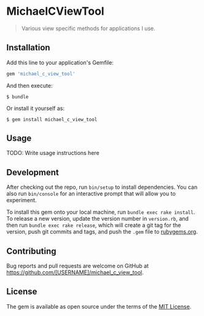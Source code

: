 # MichaelCViewTool

> Various view specific methods for applications I use.

## Installation

Add this line to your application's Gemfile:

```ruby
gem 'michael_c_view_tool'
```

And then execute:

    $ bundle

Or install it yourself as:

    $ gem install michael_c_view_tool

## Usage

TODO: Write usage instructions here

## Development

After checking out the repo, run `bin/setup` to install dependencies. You can also run `bin/console` for an interactive prompt that will allow you to experiment.

To install this gem onto your local machine, run `bundle exec rake install`. To release a new version, update the version number in `version.rb`, and then run `bundle exec rake release`, which will create a git tag for the version, push git commits and tags, and push the `.gem` file to [rubygems.org](https://rubygems.org).

## Contributing

Bug reports and pull requests are welcome on GitHub at https://github.com/[USERNAME]/michael_c_view_tool.


## License

The gem is available as open source under the terms of the [MIT License](http://opensource.org/licenses/MIT).

